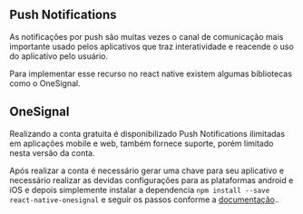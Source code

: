 ## Push Notifications

As notificações por push são  muitas vezes o canal de comunicação mais importante usado pelos aplicativos que traz interatividade e reacende o uso do aplicativo pelo usuário.

Para implementar esse recurso no react native existem algumas bibliotecas como o OneSignal.

## OneSignal

Realizando a conta gratuita é disponibilizado Push Notifications ilimitadas em aplicações mobile e web, também fornece suporte, porém limitado nesta versão da conta.

Após realizar a conta é necessário gerar uma chave para seu aplicativo e necessário realizar as devidas configurações para as plataformas android e iOS e depois simplemente instalar a dependencia `npm install --save react-native-onesignal` e seguir os passos conforme a [documentação](https://documentation.onesignal.com/docs/react-native-sdk-setup#section-initializing-the-sdk)..

